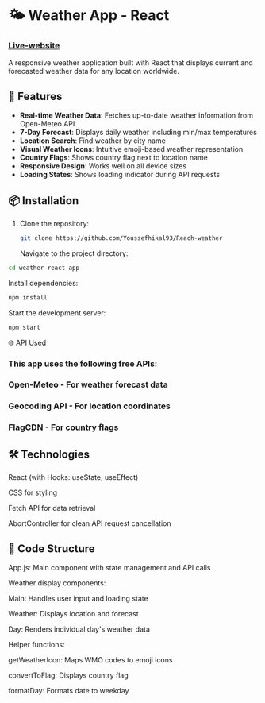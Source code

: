 # 🌤️ Weather App - React

### [Live-website](https://Youssefhikal93.github.io/Reach-weather)

A responsive weather application built with React that displays current and forecasted weather data for any location worldwide.

## 🚀 Features

- **Real-time Weather Data**: Fetches up-to-date weather information from Open-Meteo API
- **7-Day Forecast**: Displays daily weather including min/max temperatures
- **Location Search**: Find weather by city name
- **Visual Weather Icons**: Intuitive emoji-based weather representation
- **Country Flags**: Shows country flag next to location name
- **Responsive Design**: Works well on all device sizes
- **Loading States**: Shows loading indicator during API requests

## 📦 Installation

1. Clone the repository:

   ```bash
   git clone https://github.com/Youssefhikal93/Reach-weather
   ```

   Navigate to the project directory:

```bash
cd weather-react-app
```

Install dependencies:

```bash
npm install
```

Start the development server:

```bash
npm start
```

🌐 API Used

### This app uses the following free APIs:

### Open-Meteo - For weather forecast data

### Geocoding API - For location coordinates

### FlagCDN - For country flags

## 🛠️ Technologies

React (with Hooks: useState, useEffect)

CSS for styling

Fetch API for data retrieval

AbortController for clean API request cancellation

## 📝 Code Structure

App.js: Main component with state management and API calls

Weather display components:

Main: Handles user input and loading state

Weather: Displays location and forecast

Day: Renders individual day's weather data

Helper functions:

getWeatherIcon: Maps WMO codes to emoji icons

convertToFlag: Displays country flag

formatDay: Formats date to weekday

